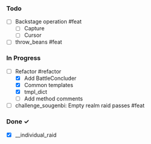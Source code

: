 ### Todo

- [ ] Backstage operation #feat
    - [ ] Capture
    - [ ] Cursor
- [ ] throw_beans #feat

### In Progress

- [ ] Refactor #refactor
    - [x] Add BattleConcluder
    - [x] Common templates
    - [x] tmpl_dict
    - [ ] Add method comments
- [ ] challenge_sougenbi: Empty realm raid passes #feat

### Done ✓

- [x] __individual_raid